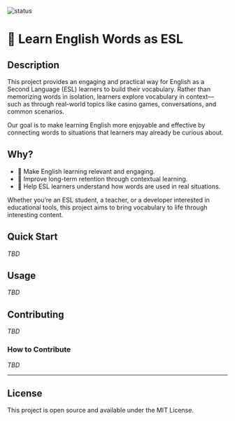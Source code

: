 ![status](https://github.com/gocloudgames/myeslwords/actions/workflows/ci.yml/badge.svg)
# 📘 Learn English Words as ESL

## Description

This project provides an engaging and practical way for English as a Second Language (ESL) learners to build their vocabulary. Rather than memorizing words in isolation, learners explore vocabulary in context—such as through real-world topics like casino games, conversations, and common scenarios.

Our goal is to make learning English more enjoyable and effective by connecting words to situations that learners may already be curious about.

## Why?

- 🎯 Make English learning relevant and engaging.
- 🧠 Improve long-term retention through contextual learning.
- 💬 Help ESL learners understand how words are used in real situations.

Whether you’re an ESL student, a teacher, or a developer interested in educational tools, this project aims to bring vocabulary to life through interesting content.

## Quick Start

*TBD*

## Usage

*TBD*

## Contributing

*TBD*

### How to Contribute

*TBD*

---

## License

This project is open source and available under the MIT License.
